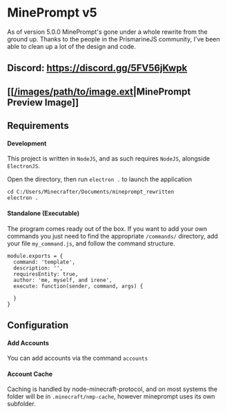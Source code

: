 # MinePrompt v5

As of version 5.0.0 MinePrompt's gone under a whole rewrite from the ground up. Thanks to the people in the PrismarineJS community, I've been able to clean up a lot of the design and code.

Discord: https://discord.gg/5FV56jKwpk
---
[[[/images/path/to/image.ext](https://i.imgur.com/hgDRfkY.png)|MinePrompt Preview Image]]
---
## Requirements

#### Development 
This project is written in `NodeJS`, and as such requires `NodeJS`, alongside `ElectronJS`.

Open the directory, then run `electron .` to launch the application
```SH
cd C:/Users/Minecrafter/Documents/mineprompt_rewritten
electron .
```

#### Standalone (Executable)
The program comes ready out of the box. If you want to add your own commands you just need to find the appropriate `/commands/` directory, add your file `my_command.js`, and follow the command structure.

```
module.exports = {
  command: 'template',
  description: '',
  requiresEntity: true,
  author: 'me, myself, and irene',
  execute: function(sender, command, args) {

  }
}
```

## Configuration

#### Add Accounts
You can add accounts via the command `accounts`

#### Account Cache
Caching is handled by node-minecraft-protocol, and on most systems the folder will be in `.minecraft/nmp-cache`, however mineprompt uses its own subfolder.
